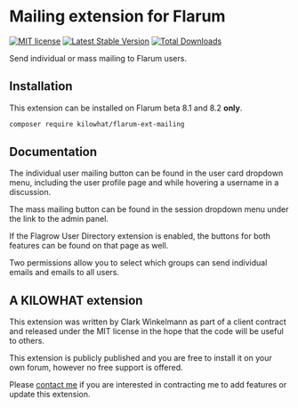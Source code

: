# Mailing extension for Flarum

[![MIT license](https://img.shields.io/badge/license-MIT-blue.svg)](https://github.com/kilowhat/flarum-ext-mailing/blob/master/LICENSE.md) [![Latest Stable Version](https://img.shields.io/packagist/v/kilowhat/flarum-ext-mailing.svg)](https://packagist.org/packages/kilowhat/flarum-ext-mailing) [![Total Downloads](https://img.shields.io/packagist/dt/kilowhat/flarum-ext-mailing.svg)](https://packagist.org/packages/kilowhat/flarum-ext-mailing)

Send individual or mass mailing to Flarum users.

## Installation

This extension can be installed on Flarum beta 8.1 and 8.2 **only**.

```bash
composer require kilowhat/flarum-ext-mailing
```

## Documentation

The individual user mailing button can be found in the user card dropdown menu, including the user profile page and while hovering a username in a discussion.

The mass mailing button can be found in the session dropdown menu under the link to the admin panel.

If the Flagrow User Directory extension is enabled, the buttons for both features can be found on that page as well.

Two permissions allow you to select which groups can send individual emails and emails to all users.

## A KILOWHAT extension

This extension was written by Clark Winkelmann as part of a client contract and released under the MIT license in the hope that the code will be useful to others.

This extension is publicly published and you are free to install it on your own forum, however no free support is offered.

Please [contact me](https://clarkwinkelmann.com/flarum) if you are interested in contracting me to add features or update this extension.
